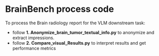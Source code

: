 # BrainBench process code

To process the Brain radiology report for the VLM downstream task: 
- follow **1. Anonymize_brain_tumor_textual_info.py** to anonymize and extract impressions. 
- follow **2. Compare_visual_Results.py** to interpret results and get performance metrics

